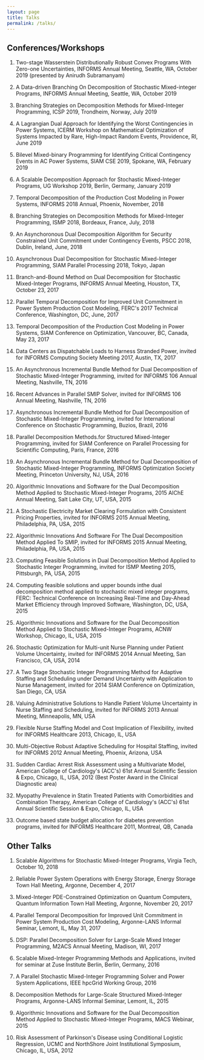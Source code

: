 ```yaml
---
layout: page
title: Talks
permalink: /talks/
---
```


## Conferences/Workshops

1. Two-stage Wasserstein Distributionally Robust Convex Programs With Zero-one Uncertainties, INFORMS Annual Meeting, Seattle, WA, October 2019 (presented by Anirudh Subramanyam)

1. A Data-driven Branching On Decomposition of Stochastic Mixed-integer Programs, INFORMS Annual Meeting, Seattle, WA, October 2019

1. Branching Strategies on Decomposition Methods for Mixed-Integer Programming, ICSP 2019, Trondheim, Norway, July 2019

1. A Lagrangian Dual Approach for Identifying the Worst Contingencies in Power Systems, ICERM Workshop on Mathematical Optimization of Systems Impacted by Rare, High-Impact Random Events, Providence, RI, June 2019

1. Bilevel Mixed-binary Programming for Identifying Critical Contingency Events in AC Power Systems, SIAM CSE 2019, Spokane, WA, February 2019

1. A Scalable Decomposition Approach for Stochastic Mixed-Integer Programs, UG Workshop 2019, Berlin, Germany, January 2019

1. Temporal Decomposition of the Production Cost Modeling in Power Systems, INFORMS 2018 Annual, Phoenix, November, 2018

1. Branching Strategies on Decomposition Methods for Mixed-Integer Programming, ISMP 2018, Bordeaux, France, July, 2018

1. An Asynchoronous Dual Decomposition Algorithm for Security Constrained Unit Commitment under Contingency Events, PSCC 2018, Dublin, Ireland, June, 2018

1. Asynchronous Dual Decomposition for Stochastic Mixed-Integer Programming, SIAM Parallel Processing 2018, Tokyo, Japan

1. Branch-and-Bound Method on Dual Decomposition for Stochastic Mixed-Integer Programs, INFORMS Annual Meeting, Houston, TX, October 23, 2017

1. Parallel Temporal Decomposition for Improved Unit Commitment in Power System Production Cost Modeling, FERC's 2017 Technical Conference, Washington, DC, June, 2017

1. Temporal Decomposition of the Production Cost Modeling in Power Systems, SIAM Conference on Optimization, Vancouver, BC, Canada, May 23, 2017

1. Data Centers as Dispatchable Loads to Harness Stranded Power, invited for INFORMS Computing Society Meeting 2017, Austin, TX, 2017

1. An Asynchronous Incremental Bundle Method for Dual Decomposition of Stochastic Mixed-Integer Programming, invited for INFORMS 106 Annual Meeting, Nashville, TN, 2016

1. Recent Advances in Parallel SMIP Solver, invited for INFORMS 106 Annual Meeting, Nashville, TN, 2016

1. Asynchronous Incremental Bundle Method for Dual Decomposition of Stochastic Mixed-Integer Programming, invited for International Conference on Stochastic Programming, Buzios, Brazil, 2016

1. Parallel Decomposition Methods.for Structured Mixed-Integer Programming, invited for SIAM Conference on Parallel Processing for Scientific Computing, Paris, France, 2016

1. An Asynchronous Incremental Bundle Method for Dual Decomposition of Stochastic Mixed-Integer Programming, INFORMS Optimization Society Meeting, Princeton University, NJ, USA, 2016 

1. Algorithmic Innovations and Software for the Dual Decomposition Method Applied to Stochastic Mixed-Integer Programs, 2015 AIChE Annual Meeting, Salt Lake City, UT, USA, 2015

1. A Stochastic Electricity Market Clearing Formulation with Consistent Pricing Properties, invited for INFORMS 2015 Annual Meeting, Philadelphia, PA, USA, 2015

1. Algorithmic Innovations And Software For The Dual Decomposition Method Applied To SMIP, invited for INFORMS 2015 Annual Meeting, Philadelphia, PA, USA, 2015

1. Computing Feasible Solutions in Dual Decomposition Method Applied to Stochastic Integer Programming, invited for ISMP Meeting 2015, Pittsburgh, PA, USA, 2015

1. Computing feasible solutions and upper bounds inthe dual decomposition method applied to stochastic mixed integer programs, FERC: Technical Conference on Increasing Real-Time and Day-Ahead Market Efficiency through Improved Software, Washington, DC, USA, 2015

1. Algorithmic Innovations and Software for the Dual Decomposition Method Applied to Stochastic Mixed-Integer Programs, ACNW Workshop, Chicago, IL, USA, 2015

1. Stochastic Optimization for Multi-unit Nurse Planning under Patient Volume Uncertainty, invited for INFORMS 2014 Annual Meeting, San Francisco, CA, USA, 2014

1. A Two Stage Stochastic Integer Programming Method for Adaptive Staffing and Scheduling under Demand Uncertainty with Application to Nurse Management, invited for 2014 SIAM Conference on Optimization, San Diego, CA, USA

1. Valuing Administrative Solutions to Handle Patient Volume Uncertainty in Nurse Staffing and Scheduling, invited for INFORMS 2013 Annual Meeting, Minneapolis, MN, USA

1. Flexible Nurse Staffing Model and Cost Implication of Flexibility, invited for INFORMS Healthcare 2013, Chicago, IL, USA

1. Multi-Objective Robust Adaptive Scheduling for Hospital Staffing, invited for INFORMS 2012 Annual Meeting, Phoenix, Arizona, USA

1. Sudden Cardiac Arrest Risk Assessment using a Multivariate Model, American College of Cardiology's (ACC's) 61st Annual Scientific Session & Expo, Chicago, IL, USA, 2012 (Best Poster Award in the Clinical Diagnostic area)

1. Myopathy Prevalence in Statin Treated Patients with Comorbidities and Combination Therapy, American College of Cardiology's (ACC's) 61st Annual Scientific Session & Expo, Chicago, IL, USA

1. Outcome based state budget allocation for diabetes prevention programs, invited for INFORMS Healthcare 2011, Montreal, QB, Canada

## Other Talks

1. Scalable Algorithms for Stochastic Mixed-Integer Programs, Virgia Tech, October 10, 2018

1. Reliable Power System Operations with Energy Storage, Energy Storage Town Hall Meeting, Argonne, December 4, 2017

1. Mixed-Integer PDE-Constrained Optimization on Quantum Computers, Quantum Information Town Hall Meeting, Argonne, November 20, 2017

1. Parallel Temporal Decomposition for Improved Unit Commitment in Power System Production Cost Modeling, Argonne-LANS Informal Seminar, Lemont, IL, May 31, 2017

1. DSP: Parallel Decomposition Solver for Large-Scale Mixed Integer Programming, M2ACS Annual Meeting, Madison, WI, 2017

1. Scalable Mixed-Integer Programming Methods and Applications, invited for seminar at Zuse Institute Berlin, Berlin, Germany, 2016

1. A Parallel Stochastic Mixed-Integer Programming Solver and Power System Applications, IEEE hpcGrid Working Group, 2016

1. Decomposition Methods for Large-Scale Structured Mixed-Integer Programs, Argonne-LANS Informal Seminar, Lemont, IL, 2015

1. Algorithmic Innovations and Software for the Dual Decomposition Method Applied to Stochastic Mixed-Integer Programs, MACS Webinar, 2015

1. Risk Assessment of Parkinson's Disease using Conditional Logistic Regression, UCMC and NorthShore Joint Institutional Symposium, Chicago, IL, USA, 2012
